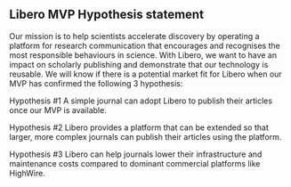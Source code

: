 ## Libero MVP Hypothesis statement

Our mission is to help scientists accelerate discovery by operating a platform for research communication that encourages and recognises the most responsible behaviours in science.
With Libero, we want to have an impact on scholarly publishing and demonstrate that our technology is reusable. We will know if there is a potential market fit for Libero when our MVP has confirmed the following 3 hypothesis:

Hypothesis #1
A simple journal can adopt Libero to publish their articles once our MVP is available.

Hypothesis #2
Libero provides a platform that can be extended so that larger, more complex journals can publish their articles using the platform.

Hypothesis #3
Libero can help journals lower their infrastructure and maintenance costs compared to dominant commercial platforms like HighWire. 
